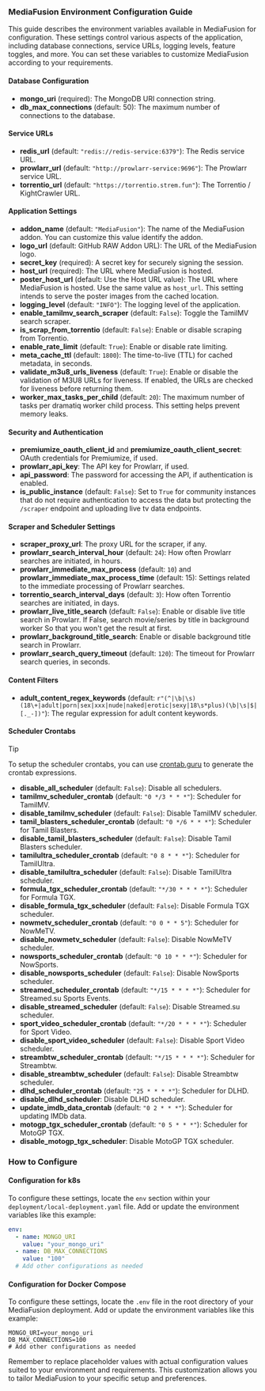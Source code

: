 ### MediaFusion Environment Configuration Guide

This guide describes the environment variables available in MediaFusion for configuration. These settings control various aspects of the application, including database connections, service URLs, logging levels, feature toggles, and more. You can set these variables to customize MediaFusion according to your requirements.

#### Database Configuration

- **mongo_uri** (required): The MongoDB URI connection string.
- **db_max_connections** (default: 50): The maximum number of connections to the database.

#### Service URLs

- **redis_url** (default: `"redis://redis-service:6379"`): The Redis service URL.
- **prowlarr_url** (default: `"http://prowlarr-service:9696"`): The Prowlarr service URL.
- **torrentio_url** (default: `"https://torrentio.strem.fun"`): The Torrentio / KightCrawler URL.

#### Application Settings

- **addon_name** (default: `"MediaFusion"`): The name of the MediaFusion addon. You can customize this value identify the addon.
- **logo_url** (default: GitHub RAW Addon URL): The URL of the MediaFusion logo.
- **secret_key** (required): A secret key for securely signing the session.
- **host_url** (required): The URL where MediaFusion is hosted.
- **poster_host_url** (default: Use the Host URL value): The URL where MediaFusion is hosted. Use the same value as `host_url`. This setting intends to serve the poster images from the cached location.
- **logging_level** (default: `"INFO"`): The logging level of the application.
- **enable_tamilmv_search_scraper** (default: `False`): Toggle the TamilMV search scraper.
- **is_scrap_from_torrentio** (default: `False`): Enable or disable scraping from Torrentio.
- **enable_rate_limit** (default: `True`): Enable or disable rate limiting.
- **meta_cache_ttl** (default: `1800`): The time-to-live (TTL) for cached metadata, in seconds.
- **validate_m3u8_urls_liveness** (default: `True`): Enable or disable the validation of M3U8 URLs for liveness. If enabled, the URLs are checked for liveness before returning them.
- **worker_max_tasks_per_child** (default: `20`): The maximum number of tasks per dramatiq worker child process. This setting helps prevent memory leaks.

#### Security and Authentication

- **premiumize_oauth_client_id** and **premiumize_oauth_client_secret**: OAuth credentials for Premiumize, if used.
- **prowlarr_api_key**: The API key for Prowlarr, if used.
- **api_password**: The password for accessing the API, if authentication is enabled.
- **is_public_instance** (default: `False`): Set to `True` for community instances that do not require authentication to access the data but protecting the `/scraper` endpoint and uploading live tv data endpoints.

#### Scraper and Scheduler Settings

- **scraper_proxy_url**: The proxy URL for the scraper, if any.
- **prowlarr_search_interval_hour** (default: `24`): How often Prowlarr searches are initiated, in hours.
- **prowlarr_immediate_max_process** (default: `10`) and **prowlarr_immediate_max_process_time** (default: 15): Settings related to the immediate processing of Prowlarr searches.
- **torrentio_search_interval_days** (default: `3`): How often Torrentio searches are initiated, in days.
- **prowlarr_live_title_search** (default: `False`): Enable or disable live title search in Prowlarr. If False, search movie/series by title in background worker So that you won't get the result at first.
- **prowlarr_background_title_search**: Enable or disable background title search in Prowlarr.
- **prowlarr_search_query_timeout** (default: `120`): The timeout for Prowlarr search queries, in seconds.

#### Content Filters

- **adult_content_regex_keywords** (default: `r"(^|\b|\s)(18\+|adult|porn|sex|xxx|nude|naked|erotic|sexy|18\s*plus)(\b|\s|$|[._-])"`): The regular expression for adult content keywords.

#### Scheduler Crontabs
> [!TIP]
> To setup the scheduler crontabs, you can use [crontab.guru](https://crontab.guru/) to generate the crontab expressions.
- **disable_all_scheduler** (default: `False`): Disable all schedulers.
- **tamilmv_scheduler_crontab** (default: `"0 */3 * * *"`): Scheduler for TamilMV.
- **disable_tamilmv_scheduler** (default: `False`): Disable TamilMV scheduler.
- **tamil_blasters_scheduler_crontab** (default: `"0 */6 * * *"`): Scheduler for Tamil Blasters.
- **disable_tamil_blasters_scheduler** (default: `False`): Disable Tamil Blasters scheduler.
- **tamilultra_scheduler_crontab** (default: `"0 8 * * *"`): Scheduler for TamilUltra.
- **disable_tamilultra_scheduler** (default: `False`): Disable TamilUltra scheduler.
- **formula_tgx_scheduler_crontab** (default: `"*/30 * * * *"`): Scheduler for Formula TGX.
- **disable_formula_tgx_scheduler** (default: `False`): Disable Formula TGX scheduler.
- **nowmetv_scheduler_crontab** (default: `"0 0 * * 5"`): Scheduler for NowMeTV.
- **disable_nowmetv_scheduler** (default: `False`): Disable NowMeTV scheduler.
- **nowsports_scheduler_crontab** (default: `"0 10 * * *"`): Scheduler for NowSports.
- **disable_nowsports_scheduler** (default: `False`): Disable NowSports scheduler.
- **streamed_scheduler_crontab** (default: `"*/15 * * * *"`): Scheduler for Streamed.su Sports Events.
- **disable_streamed_scheduler** (default: `False`): Disable Streamed.su scheduler.
- **sport_video_scheduler_crontab** (default: `"*/20 * * * *"`): Scheduler for Sport Video.
- **disable_sport_video_scheduler** (default: `False`): Disable Sport Video scheduler.
- **streambtw_scheduler_crontab** (default: `"*/15 * * * *"`): Scheduler for Streambtw.
- **disable_streambtw_scheduler** (default: `False`): Disable Streambtw scheduler.
- **dlhd_scheduler_crontab** (default: `"25 * * * *"`): Scheduler for DLHD.
- **disable_dlhd_scheduler**: Disable DLHD scheduler.
- **update_imdb_data_crontab** (default: `"0 2 * * *"`): Scheduler for updating IMDb data.
- **motogp_tgx_scheduler_crontab** (default: `"0 5 * * *"`): Scheduler for MotoGP TGX.
- **disable_motogp_tgx_scheduler**: Disable MotoGP TGX scheduler.

### How to Configure

#### Configuration for k8s
To configure these settings, locate the `env` section within your `deployment/local-deployment.yaml` file. Add or update the environment variables like this example:

```yaml
env:
  - name: MONGO_URI
    value: "your_mongo_uri"
  - name: DB_MAX_CONNECTIONS
    value: "100"
  # Add other configurations as needed
```

#### Configuration for Docker Compose
To configure these settings, locate the `.env` file in the root directory of your MediaFusion deployment. Add or update the environment variables like this example:

```env
MONGO_URI=your_mongo_uri
DB_MAX_CONNECTIONS=100
# Add other configurations as needed
```

Remember to replace placeholder values with actual configuration values suited to your environment and requirements. This customization allows you to tailor MediaFusion to your specific setup and preferences.
